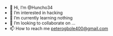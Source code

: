 - 👋 Hi, I’m @Huncho34
- 👀 I’m interested in hacking
- 🌱 I’m currently learning nothing
- 💞️ I’m looking to collaborate on ...
- 📫 How to reach me peterogbole400@gmail.com

<!---
Huncho34/Huncho34 is a ✨ special ✨ repository because its `README.md` (this file) appears on your GitHub profile.
You can click the Preview link to take a look at your changes.
--->
